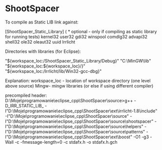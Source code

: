 ShootSpacer
===========


To compile as Static LIB link against:

[ShootSpacer_Static_Library]  ( * optional - only if compiling as static library for running tests)
kernel32
user32
gdi32
winspool
comdlg32
advapi32
shell32
ole32
oleaut32
uuid
Irrlicht

Directories with libraries (for Eclipse):

"${workspace_loc:/ShootSpacer_Static_Library/Debug}"
"C:\MinGW\lib"
"${workspace_loc:${workspace_loc}/}"
"${workspace_loc:/Irrlicht/lib/Win32-gcc-dbg}"

Explanation: workspace_loc - location of workspace directory (one level above source)
Mingw- mingw libraries (or else if using different compiler)

precompiled header:
 D:\Moje\programowanie\eclipse_cpp\ShootSpacer\source>g++ -D_IRR_STATIC_LIB_ -I"D:\Moje\programowanie\eclipse_cpp\ShootSpacer\ext\irrlicht-1.8\include" -I"D:\Moje\programowanie\eclipse_cpp\ShootSpacer\source" -I"D:\Moje\programowanie\eclipse_cpp\ShootSpacer\source\shootspacer" -I"D:\Moje\programowanie\eclipse_cpp\ShootSpacer\source\helpers" -I"D:\Moje\programowanie\eclipse_cpp\ShootSpacer\source\patterns" -I"D:\Moje\programowanie\eclipse_cpp\ShootSpacer\ext\boost" -O1 -g3 -Wall -c -fmessage-length=0 -c stdafx.h -o stdafx.h.gch